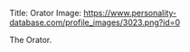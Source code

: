Title: Orator
Image: https://www.personality-database.com/profile_images/3023.png?id=0

The Orator.

